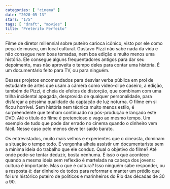 ```yaml
---
categories: [ "cinema" ]
date: "2020-05-13"
stars: "1/5"
tags: [ "draft", "movies" ]
title: "Pretérito Perfeito"
---
```

Filme de diretor millennial sobre puteiro carioca icônico, visto por
ele como peça de museu, um local cultural. Gustavo Pizzi não sabe
nada da vida e não consegue nem boas tomadas, nem boa edição e muito
menos uma história. Ele consegue alguns frequentadores antigos para
dar seu depoimento, mas não aproveita o tempo deles para contar uma
história. É um documentário feito para TV, ou para ninguém.

Desses projetos encomendados para desviar verba pública em prol de
estudante de artes que usam a câmera como vídeo-clipe caseiro,
a edição, também de Pizzi, é cheia de efeitos de distorção,
que combinam com uma trilha incidental apagada, desprovida de qualquer
personalidade, para disfarçar a péssima qualidade da captação de luz
noturna. O filme em si ficou horrível. Sem história nem técnica muito
menos estilo, é surpreendente que tenham continuado na pós-produção
e lançado este DVD. Até o título do filme é pretencioso e vago ao
mesmo tempo. Um exemplo de tudo que pode dar errado no cinema quando o
dinheiro vem fácil. Nesse caso pelo menos deve ter saído barato.

Os entrevistados, muito mais velhos e experientes que o cineasta,
dominam a situação o tempo todo. É vergonha alheia assistir um
documentarista sem a mínima ideia do trabalho que ele conduz. Qual o
objetivo do filme? Até onde pode-se tentar deduzir, bosta nenhuma. É
isso o que acontece quando a mesma ideia sem reflexão é martelada na
cabeça dos jovens: cultura é importante. Mas o que é cultura? Isso
ninguém sabe responder, ou a resposta é: dar dinheiro de todos para
reformar e manter um prédio que foi um histórico puteiro de políticos
e marinheiros do Rio das décadas de 30 a 90.
